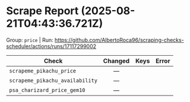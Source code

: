 # Scrape Report (2025-08-21T04:43:36.721Z)

Group: `price`  |  Run: https://github.com/AlbertoRoca96/scraping-checks-scheduler/actions/runs/17117299002

| Check | Changed | Keys | Error |
|---|:---:|:--|:--|
| `scrapeme_pikachu_price` | — |  |  |
| `scrapeme_pikachu_availability` | — |  |  |
| `psa_charizard_price_gem10` | — |  |  |
